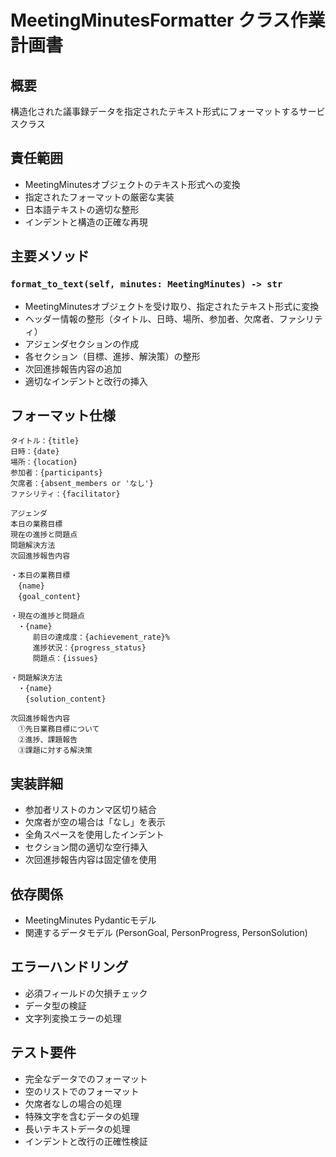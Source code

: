 # MeetingMinutesFormatter クラス作業計画書

## 概要
構造化された議事録データを指定されたテキスト形式にフォーマットするサービスクラス

## 責任範囲
- MeetingMinutesオブジェクトのテキスト形式への変換
- 指定されたフォーマットの厳密な実装
- 日本語テキストの適切な整形
- インデントと構造の正確な再現

## 主要メソッド

### `format_to_text(self, minutes: MeetingMinutes) -> str`
- MeetingMinutesオブジェクトを受け取り、指定されたテキスト形式に変換
- ヘッダー情報の整形（タイトル、日時、場所、参加者、欠席者、ファシリティ）
- アジェンダセクションの作成
- 各セクション（目標、進捗、解決策）の整形
- 次回進捗報告内容の追加
- 適切なインデントと改行の挿入

## フォーマット仕様
```
タイトル：{title}
日時：{date}
場所：{location}
参加者：{participants}
欠席者：{absent_members or 'なし'}
ファシリティ：{facilitator}

アジェンダ
本日の業務目標
現在の進捗と問題点
問題解決方法
次回進捗報告内容

・本日の業務目標
　{name}
　{goal_content}

・現在の進捗と問題点
　・{name}
　　　前日の達成度：{achievement_rate}%
　　　進捗状況：{progress_status}
　　　問題点：{issues}

・問題解決方法
　・{name}
　　{solution_content}

次回進捗報告内容
　①先日業務目標について
　②進捗、課題報告
　③課題に対する解決策
```

## 実装詳細
- 参加者リストのカンマ区切り結合
- 欠席者が空の場合は「なし」を表示
- 全角スペースを使用したインデント
- セクション間の適切な空行挿入
- 次回進捗報告内容は固定値を使用

## 依存関係
- MeetingMinutes Pydanticモデル
- 関連するデータモデル (PersonGoal, PersonProgress, PersonSolution)

## エラーハンドリング
- 必須フィールドの欠損チェック
- データ型の検証
- 文字列変換エラーの処理

## テスト要件
- 完全なデータでのフォーマット
- 空のリストでのフォーマット
- 欠席者なしの場合の処理
- 特殊文字を含むデータの処理
- 長いテキストデータの処理
- インデントと改行の正確性検証
